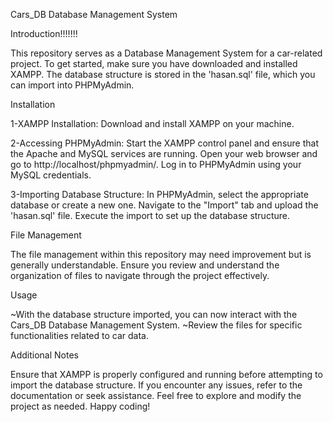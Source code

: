 Cars_DB Database Management System

Introduction!!!!!!!

This repository serves as a Database Management System for a car-related project. To get started, make sure you have downloaded and installed XAMPP. The database structure is stored in the 'hasan.sql' file, which you can import into PHPMyAdmin.

Installation

1-XAMPP Installation:
Download and install XAMPP on your machine.

2-Accessing PHPMyAdmin:
Start the XAMPP control panel and ensure that the Apache and MySQL services are running.
Open your web browser and go to http://localhost/phpmyadmin/.
Log in to PHPMyAdmin using your MySQL credentials.

3-Importing Database Structure:
In PHPMyAdmin, select the appropriate database or create a new one.
Navigate to the "Import" tab and upload the 'hasan.sql' file.
Execute the import to set up the database structure.

File Management

The file management within this repository may need improvement but is generally understandable. Ensure you review and understand the organization of files to navigate through the project effectively.

Usage

~With the database structure imported, you can now interact with the Cars_DB Database Management System.
~Review the files for specific functionalities related to car data.

Additional Notes

Ensure that XAMPP is properly configured and running before attempting to import the database structure.
If you encounter any issues, refer to the documentation or seek assistance.
Feel free to explore and modify the project as needed. Happy coding!
